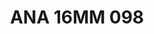 ---
title: ANA 16MM 098
date: 
draft: false

# descripcion
description : Anillo de plata 925 y nácar. Modelo blanco y negro

materials: Plata 925

color: 

dimensions: 16mm diámetro

code: 05-29-1364

type: "Anillos"

categories: []

price: $10.400,00

price_eftvo: $8.840,00

# Images
# first image will be shown in the product page
images:
  # - image: "images/path_to_image"
  # La ubicacion de las imagenes es imagenes/Anillos/Anillos.Nácar/05-29-1364-ana-16mm-098
  - image: "./images/anillos/nácar/05-29-1364-ana-16mm-098.jpg"
---